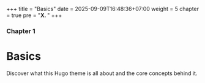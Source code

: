 +++
title = "Basics"
date = 2025-09-09T16:48:36+07:00
weight = 5
chapter = true
pre = "<b>X. </b>"
+++

### Chapter 1

# Basics

Discover what this Hugo theme is all about and the core concepts behind it.